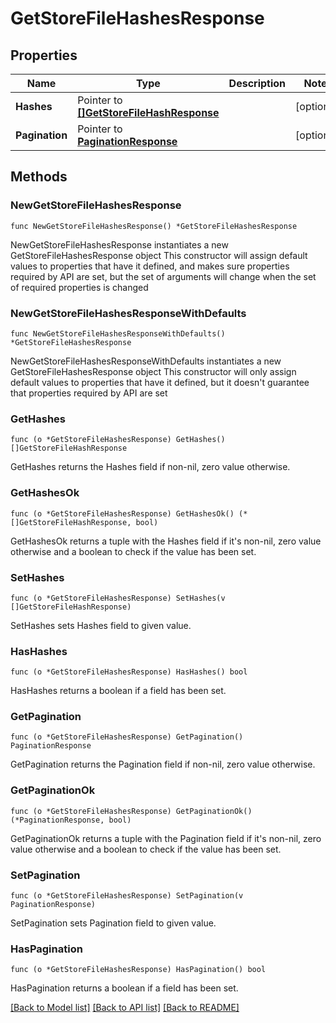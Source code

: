 # GetStoreFileHashesResponse

## Properties

Name | Type | Description | Notes
------------ | ------------- | ------------- | -------------
**Hashes** | Pointer to [**[]GetStoreFileHashResponse**](GetStoreFileHashResponse.md) |  | [optional] 
**Pagination** | Pointer to [**PaginationResponse**](PaginationResponse.md) |  | [optional] 

## Methods

### NewGetStoreFileHashesResponse

`func NewGetStoreFileHashesResponse() *GetStoreFileHashesResponse`

NewGetStoreFileHashesResponse instantiates a new GetStoreFileHashesResponse object
This constructor will assign default values to properties that have it defined,
and makes sure properties required by API are set, but the set of arguments
will change when the set of required properties is changed

### NewGetStoreFileHashesResponseWithDefaults

`func NewGetStoreFileHashesResponseWithDefaults() *GetStoreFileHashesResponse`

NewGetStoreFileHashesResponseWithDefaults instantiates a new GetStoreFileHashesResponse object
This constructor will only assign default values to properties that have it defined,
but it doesn't guarantee that properties required by API are set

### GetHashes

`func (o *GetStoreFileHashesResponse) GetHashes() []GetStoreFileHashResponse`

GetHashes returns the Hashes field if non-nil, zero value otherwise.

### GetHashesOk

`func (o *GetStoreFileHashesResponse) GetHashesOk() (*[]GetStoreFileHashResponse, bool)`

GetHashesOk returns a tuple with the Hashes field if it's non-nil, zero value otherwise
and a boolean to check if the value has been set.

### SetHashes

`func (o *GetStoreFileHashesResponse) SetHashes(v []GetStoreFileHashResponse)`

SetHashes sets Hashes field to given value.

### HasHashes

`func (o *GetStoreFileHashesResponse) HasHashes() bool`

HasHashes returns a boolean if a field has been set.

### GetPagination

`func (o *GetStoreFileHashesResponse) GetPagination() PaginationResponse`

GetPagination returns the Pagination field if non-nil, zero value otherwise.

### GetPaginationOk

`func (o *GetStoreFileHashesResponse) GetPaginationOk() (*PaginationResponse, bool)`

GetPaginationOk returns a tuple with the Pagination field if it's non-nil, zero value otherwise
and a boolean to check if the value has been set.

### SetPagination

`func (o *GetStoreFileHashesResponse) SetPagination(v PaginationResponse)`

SetPagination sets Pagination field to given value.

### HasPagination

`func (o *GetStoreFileHashesResponse) HasPagination() bool`

HasPagination returns a boolean if a field has been set.


[[Back to Model list]](../README.md#documentation-for-models) [[Back to API list]](../README.md#documentation-for-api-endpoints) [[Back to README]](../README.md)



